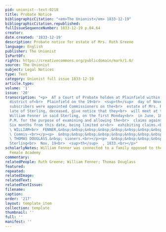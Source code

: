 ```yaml
---
pid: unionist--text-0218
title: Probate Notice
bibliographicCitation: "<em>The Unionist</em> 1833-12-19"
bibliographicCitation.republished: 
fullIssueSequenceNumber: 1833-12-19 p.04.64
creator: 
date.created: '1833-12-19'
description: Probate notice for estate of Mrs. Ruth Greene
language: English
publisher: The Unionist
IsPartOf: 
rights: https://creativecommons.org/publicdomain/mark/1.0/
source: The Unionist
subject: Legal Notices
type: Text
category: Unionist full issue 1833-12-19
article.type: 
volume: '1'
issue: '20'
transcription: "<p>  AT a Court of Probate holden at Plainfield within and for the
  district of<br>  Plainfield on the 19<br>  <sup>th</sup>  day of November, 1833.—the
  subscribers were appointed Commissioners on the<br>  estate of Mrs. Ruth Greene,
  late of Sterling, deceased, give notice that they<br>  will meet at the house of
  William Fenner in said Sterling, on the first Monday<br>  in June, 1834, at 2 o’clock
  P.M. for the purpose of examining and allowing the<br>  claims against said estate.
  Six months from this date, being limited or<br>  exhibiting claims.<br></p><p>  &nbsp;&nbsp;&nbsp;&nbsp;&nbsp;&nbsp;&nbsp;&nbsp;&nbsp;&nbsp;&nbsp;&nbsp;&nbsp;&nbsp;&nbsp;&nbsp;&nbsp;&nbsp;&nbsp;&nbsp;&nbsp;&nbsp;&nbsp;<br>
  \ WILLIAM<br>  FENNER,&nbsp;&nbsp;&nbsp;&nbsp;&nbsp;&nbsp;&nbsp;&nbsp;&nbsp;&nbsp;&nbsp;&nbsp;&nbsp;&nbsp;&nbsp;&nbsp;&nbsp;<br>
  \ Commis-<br></p><p>  &nbsp;&nbsp;&nbsp;&nbsp;&nbsp;&nbsp;&nbsp;&nbsp;&nbsp;&nbsp;&nbsp;&nbsp;&nbsp;&nbsp;&nbsp;&nbsp;&nbsp;&nbsp;&nbsp;&nbsp;&nbsp;&nbsp;&nbsp;<br>
  \ THOMAS DOUGLASS.&nbsp; sioners.<br></p><p>  &nbsp;&nbsp;&nbsp;&nbsp;&nbsp;&nbsp;&nbsp;&nbsp;&nbsp;&nbsp;&nbsp;
  Sterling<br>  Nov, 19<br>  <sup>th</sup>  , 1833.<br></p>"
scholarlyNotes: William Fenner was connected to a family opposed to the Canterbury
  Female Academy
commentary: 
relatedPeople: Ruth Greene; William Fenner; Thomas Douglass
featured: 
repeated: 
relatedImage: 
relatedText: 
relatedTextIssue: 
filename: 
caption: 
order: '217'
layout: template_item
collection: template
thumbnail: ''
full: ''
manifest: ''
---
```

